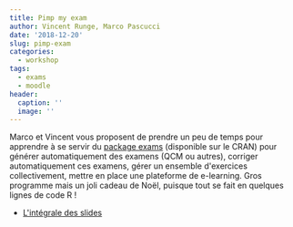 ```yaml
---
title: Pimp my exam
author: Vincent Runge, Marco Pascucci
date: '2018-12-20'
slug: pimp-exam
categories:
  - workshop
tags: 
  - exams
  - moodle
header:
  caption: ''
  image: ''
---
```


Marco et Vincent vous proposent de prendre un peu de temps pour apprendre à se servir du [package exams](http://www.r-exams.org) (disponible sur le CRAN) pour générer automatiquement des examens (QCM ou autres), corriger automatiquement ces examens, gérer un ensemble d'exercices collectivement, mettre en place une plateforme de e-learning. Gros programme mais un joli cadeau de Noël, puisque tout se fait en quelques lignes de code R !

- [L'intégrale des slides](../../post/pimp-exam/exams.html)


